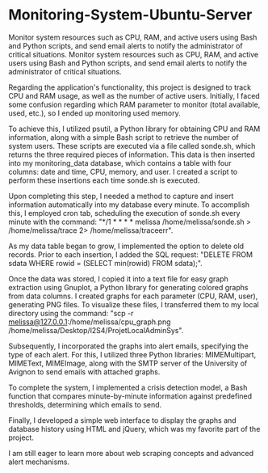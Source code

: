 # Monitoring-System-Ubuntu-Server
Monitor system resources such as CPU, RAM, and active users using Bash and Python scripts, and send email alerts to notify the administrator of critical situations.
Monitor system resources such as CPU, RAM, and active users using Bash and Python scripts, and send email alerts to notify the administrator of critical situations.

Regarding the application's functionality, this project is designed to track CPU and RAM usage, as well as the number of active users. Initially, I faced some confusion regarding which RAM parameter to monitor (total available, used, etc.), so I ended up monitoring used memory.

To achieve this, I utilized psutil, a Python library for obtaining CPU and RAM information, along with a simple Bash script to retrieve the number of system users. These scripts are executed via a file called sonde.sh, which returns the three required pieces of information. This data is then inserted into my monitoring_data database, which contains a table with four columns: date and time, CPU, memory, and user. I created a script to perform these insertions each time sonde.sh is executed.

Upon completing this step, I needed a method to capture and insert information automatically into my database every minute. To accomplish this, I employed cron tab, scheduling the execution of sonde.sh every minute with the command: "*/1 * * * * melissa /home/melissa/sonde.sh > /home/melissa/trace 2> /home/melissa/traceerr".

As my data table began to grow, I implemented the option to delete old records. Prior to each insertion, I added the SQL request: "DELETE FROM sdata WHERE rowid = (SELECT min(rowid) FROM sdata);".

Once the data was stored, I copied it into a text file for easy graph extraction using Gnuplot, a Python library for generating colored graphs from data columns. I created graphs for each parameter (CPU, RAM, user), generating PNG files. To visualize these files, I transferred them to my local directory using the command: "scp -r melissa@127.0.0.1:/home/melissa/cpu_graph.png /home/melissa/Desktop/l2S4/ProjetLocalAdminSys".

Subsequently, I incorporated the graphs into alert emails, specifying the type of each alert. For this, I utilized three Python libraries: MIMEMultipart, MIMEText, MIMEImage, along with the SMTP server of the University of Avignon to send emails with attached graphs.

To complete the system, I implemented a crisis detection model, a Bash function that compares minute-by-minute information against predefined thresholds, determining which emails to send.

Finally, I developed a simple web interface to display the graphs and database history using HTML and jQuery, which was my favorite part of the project.

I am still eager to learn more about web scraping concepts and advanced alert mechanisms.

    
  
